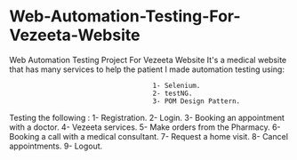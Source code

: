 # Web-Automation-Testing-For-Vezeeta-Website
Web Automation Testing Project For Vezeeta Website
It's a medical website that has many services to help the patient 
I made automation testing using:

                                        1- Selenium.
                                        2- testNG.
                                        3- POM Design Pattern.










Testing the following :
                   1- Registration.
                   2- Login.
                   3- Booking an appointment with a doctor.
                   4- Vezeeta services.
                   5- Make orders from the Pharmacy.
                   6- Booking a call with a medical consultant.
                   7- Request a home visit.
                   8- Cancel appointments.
                   9- Logout.
                
                  
